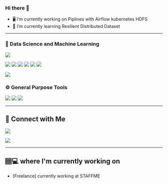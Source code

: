 ### Hi there 👋

- 🖥 I’m currently working on Piplines with Airflow kubernetes HDFS
- 🌱 I’m currently learning  Resilient Distributed Dataset
_______

### 🤖 Data Science and Machine Learning
![](https://img.shields.io/badge/DEV-Python-3776AB?style=for-the-badge&logo=python)

![](https://img.shields.io/badge/DEV-Pandas-150458?style=for-the-badge&logo=Pandas)
![](https://img.shields.io/badge/DEV-Scikit_learn-F7941E?style=for-the-badge&logo=scikit-learn)
![](https://img.shields.io/badge/DEV-Keras-D00000?style=for-the-badge&logo=Keras)
![](https://img.shields.io/badge/DEV-TensorFlow-FF6F00?style=for-the-badge&logo=TensorFlow)
![](https://img.shields.io/badge/DEV-Spark-E25A1C?style=for-the-badge&logo=Apache%20Spark)
![](https://img.shields.io/badge/DEV-OpenCV-5C3EE8?style=for-the-badge&logo=OpenCV)

![](https://img.shields.io/badge/Notebook-Jupyter-F37626?style=for-the-badge&logo=Jupyter)


### ⚙️ General Purpose Tools
![](https://img.shields.io/badge/VERSIONING-GoogleColab-F05032?style=for-the-badge&logo=Colab)
![](https://img.shields.io/badge/VERSIONING-GitHub-181717?style=for-the-badge&logo=GitHub)
![](https://img.shields.io/badge/DEVOPS-AWS-232F3E?style=for-the-badge&logo=Amazon%20AWS)



_______

## 💬 Connect with Me

[![](https://img.shields.io/badge/FIND_ME_ON-LinkedIn-0A66C2?style=for-the-badge&logo=LinkedIn)](https://www.linkedin.com/in/rudy-nzau-3167b8b3/)

[![](https://img.shields.io/badge/DROP_A_LINE_AT-My_email-3ABFE6?style=for-the-badge&logo=Minutemailer)](rudy.nzau@gmail.com)

_______

## 🏽‍💻 where I'm currently working on

- [Freelance] currently working at STAFFME

